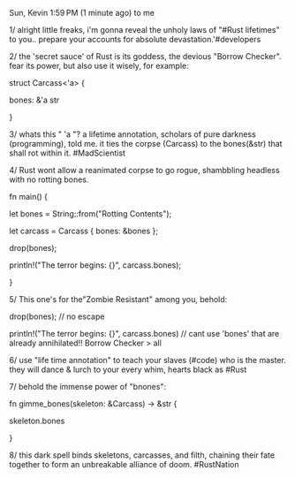 
Sun, Kevin
1:59 PM (1 minute ago)
to me

1/ alright little freaks, i'm gonna reveal the unholy laws of "#Rust lifetimes" to you.. prepare your accounts for absolute devastation.'#developers

 

2/ the 'secret sauce' of Rust is its goddess, the devious "Borrow Checker". fear its power, but also use it wisely, for example:

 

struct Carcass<'a> {

bones: &'a str

}

 

3/ whats this " 'a "? a lifetime annotation, scholars of pure darkness (programming), told me. it ties the corpse (Carcass) to the bones(&str) that shall rot within it. #MadScientist

 

4/ Rust wont allow a reanimated corpse to go rogue, shambbling headless with no rotting bones.

 

fn main() {

let bones = String::from("Rotting Contents");

let carcass = Carcass { bones: &bones };

drop(bones);

println!("The terror begins: {}", carcass.bones);

}

 

5/ This one's for the"Zombie Resistant" among you, behold:

 

drop(bones); // no escape

println!("The terror begins: {}", carcass.bones) // cant use 'bones' that are already annihilated!! Borrow Checker > all

 

6/ use "life time annotation" to teach your slaves (#code) who is the master. they will dance & lurch to your every whim, hearts black as #Rust

 

7/ behold the immense power of "bnones":

 

fn gimme_bones(skeleton: &Carcass) -> &str {

skeleton.bones

}

 

8/ this dark spell binds skeletons, carcasses, and filth, chaining their fate together to form an unbreakable alliance of doom. #RustNation